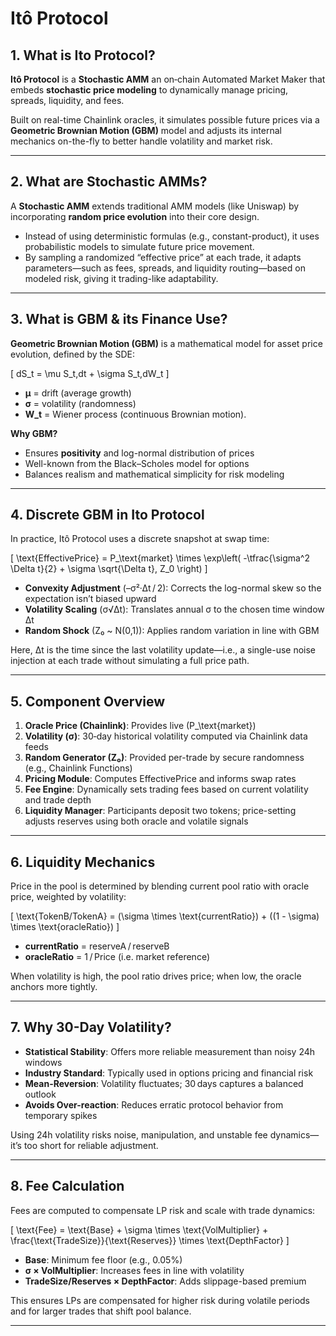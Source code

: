 # Itô Protocol

## 1. What is Ito Protocol?

**Itô Protocol** is a **Stochastic AMM** an on‑chain Automated Market Maker that embeds **stochastic price modeling** to dynamically manage pricing, spreads, liquidity, and fees.  

Built on real-time Chainlink oracles, it simulates possible future prices via a **Geometric Brownian Motion (GBM)** model and adjusts its internal mechanics on-the-fly to better handle volatility and market risk.

---

## 2. What are Stochastic AMMs?

A **Stochastic AMM** extends traditional AMM models (like Uniswap) by incorporating **random price evolution** into their core design.  
- Instead of using deterministic formulas (e.g., constant-product), it uses probabilistic models to simulate future price movement.  
- By sampling a randomized “effective price” at each trade, it adapts parameters—such as fees, spreads, and liquidity routing—based on modeled risk, giving it trading-like adaptability.

---

## 3. What is GBM & its Finance Use?

**Geometric Brownian Motion (GBM)** is a mathematical model for asset price evolution, defined by the SDE:

\[
dS_t = \mu S_t\,dt + \sigma S_t\,dW_t
\]

- **μ** = drift (average growth)  
- **σ** = volatility (randomness)  
- **W_t** = Wiener process (continuous Brownian motion).

**Why GBM?**  
- Ensures **positivity** and log-normal distribution of prices  
- Well-known from the Black–Scholes model for options  
- Balances realism and mathematical simplicity for risk modeling

---

## 4. Discrete GBM in Ito Protocol

In practice, Itô Protocol uses a discrete snapshot at swap time:

\[
\text{EffectivePrice} = P_\text{market} \times \exp\left(
-\tfrac{\sigma^2 \Delta t}{2} + \sigma \sqrt{\Delta t}\, Z_0
\right)
\]

- **Convexity Adjustment** (–σ²·Δt / 2): Corrects the log-normal skew so the expectation isn’t biased upward  
- **Volatility Scaling** (σ√Δt): Translates annual σ to the chosen time window Δt  
- **Random Shock** (Z₀ ~ N(0,1)): Applies random variation in line with GBM

Here, Δt is the time since the last volatility update—i.e., a single-use noise injection at each trade without simulating a full price path.

---

## 5. Component Overview

1. **Oracle Price (Chainlink)**: Provides live \(P_\text{market}\)  
2. **Volatility (σ)**: 30‑day historical volatility computed via Chainlink data feeds  
3. **Random Generator (Z₀)**: Provided per-trade by secure randomness (e.g., Chainlink Functions)  
4. **Pricing Module**: Computes EffectivePrice and informs swap rates  
5. **Fee Engine**: Dynamically sets trading fees based on current volatility and trade depth  
6. **Liquidity Manager**: Participants deposit two tokens; price-setting adjusts reserves using both oracle and volatile signals

---

## 6. Liquidity Mechanics

Price in the pool is determined by blending current pool ratio with oracle price, weighted by volatility:

\[
\text{TokenB/TokenA} = (\sigma \times \text{currentRatio}) + ((1 - \sigma) \times \text{oracleRatio})
\]

- **currentRatio** = reserveA / reserveB  
- **oracleRatio** = 1 / Price (i.e. market reference)

When volatility is high, the pool ratio drives price; when low, the oracle anchors more tightly.

---

## 7. Why 30-Day Volatility?

- **Statistical Stability**: Offers more reliable measurement than noisy 24h windows  
- **Industry Standard**: Typically used in options pricing and financial risk
- **Mean-Reversion**: Volatility fluctuates; 30 days captures a balanced outlook  
- **Avoids Over-reaction**: Reduces erratic protocol behavior from temporary spikes

Using 24h volatility risks noise, manipulation, and unstable fee dynamics—it’s too short for reliable adjustment.

---

## 8. Fee Calculation

Fees are computed to compensate LP risk and scale with trade dynamics:

\[
\text{Fee} = \text{Base} + \sigma \times \text{VolMultiplier} + \frac{\text{TradeSize}}{\text{Reserves}} \times \text{DepthFactor}
\]

- **Base**: Minimum fee floor (e.g., 0.05%)  
- **σ × VolMultiplier**: Increases fees in line with volatility  
- **TradeSize/Reserves × DepthFactor**: Adds slippage-based premium

This ensures LPs are compensated for higher risk during volatile periods and for larger trades that shift pool balance.

---